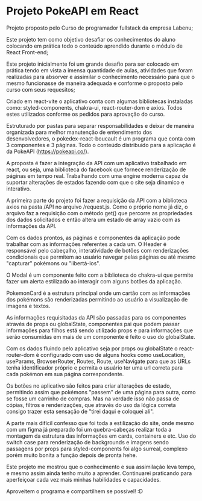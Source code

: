 # Projeto PokeAPI em React

Projeto proposto pelo Curso de programador fullstack da empresa Labenu;

Este projeto tem como objetivo desafiar os conhecimentos do aluno colocando em prática todo o conteúdo aprendido durante o módulo de React Front-end;

Este projeto inicialmente foi um grande desafio para ser colocado em prática tendo em vista a imensa quantidade de aulas, atividades que foram realizadas para absorver e assimilar o conhecimento necessário para que o mesmo funcionasse de maneira adequada e conforme o proposto pelo curso com seus requesitos;

Criado em react-vite o aplicativo conta com algumas bibliotecas instaladas como: styled-components, chakra-ui, react-router-dom e axios. Todos estes utilizados conforme os pedidos para aprovação do curso.

Estruturado por pastas para separar responsabilidades e deixar de maneira organizada para melhor manutenção de entendimento dos desenvolvedores, o pokedex-react-boucault é um programa que conta com 3 componentes e 3 páginas. Todo o conteúdo distribuído para a aplicação é da PokeAPI (https://pokeapi.co/).

A proposta é fazer a integração da API com um aplicativo trabalhado em react, ou seja, uma biblioteca do facebook que fornece renderização de páginas em tempo real. Trabalhando com uma engine moderna capaz de suportar alterações de estados fazendo com que o site seja dinamico e interativo.

A primeira parte do projeto foi fazer a requisição da API com a biblioteca axios na pasta /API no arquivo /request.js. Como o próprio nome já diz, o arquivo faz a requisição com o método get() que percorre as propriedades dos dados solicitados e então altera um estado de array vazio com as informações da API.

Com os dados prontos, as páginas e componentes da aplicação pode trabalhar com as informações referentes a cada um. O Header é responsável pelo cabeçalho, interatividade de botões com renderizações condicionais que permitem ao usuário navegar pelas páginas ou até mesmo "capturar" pokémons ou "libertá-los".

O Modal é um componente feito com a biblioteca do chakra-ui que permite fazer um alerta estilizado ao interagir com alguns botões da aplicação.

PokemonCard é a estrutura principal onde um cartão com as informações dos pokémons são renderizadas permitindo ao usuário a visualização de imagens e textos.

As informações requisitadas da API são passadas para os componentes através de props ou globalState, componentes pai que podem passar informações para filhos está sendo utilizado props e para informações que serão consumidas em mais de um componente é feito o uso do globalState.

Com os dados fluindo pelo aplicativo seja por props ou globalState o react-router-dom é configurado com uso de alguns hooks como useLocation, useParams, BrowserRouter, Routes, Route, useNavigate para que as URLs tenha identificador próprio e permita o usuário ter uma url correta para cada pokémon em sua página correspondente.

Os botões no aplicativo são feitos para criar alterações de estado, permitindo assim que pokémons "passem" de uma página para outra, como se fosse um carrinho de compras. Mas na verdade isso não passa de cópias, filtros e renderizações, que através do uso da lógica correta consigo trazer esta sensação de "tirei daqui e coloquei ali".

A parte mais difícil confesso que foi toda a estilização do site, onde mesmo com um figma já preparado foi um quebra-cabeças realizar toda a montagem da estrutura das informações em cards, containers e etc. Uso do switch case para renderização de backgrounds e imagens sendo passagens por props para styled-components foi algo surreal, complexo porém muito bonita a função depois de pronta hehe.

Este projeto me mostrou que o conhecimento e sua assimilação leva tempo, e mesmo assim ainda tenho muito a aprender. Continuarei praticando para aperfeiçoar cada vez mais minhas habilidades e capacidades.

Aproveitem o programa e compartilhem se possível! :D